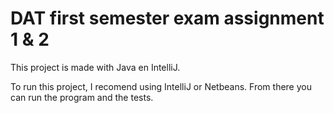 # DAT first semester exam assignment 1 & 2

This project is made with Java en IntelliJ.

To run this project, I recomend using IntelliJ or Netbeans. From there you can run the program and the tests.